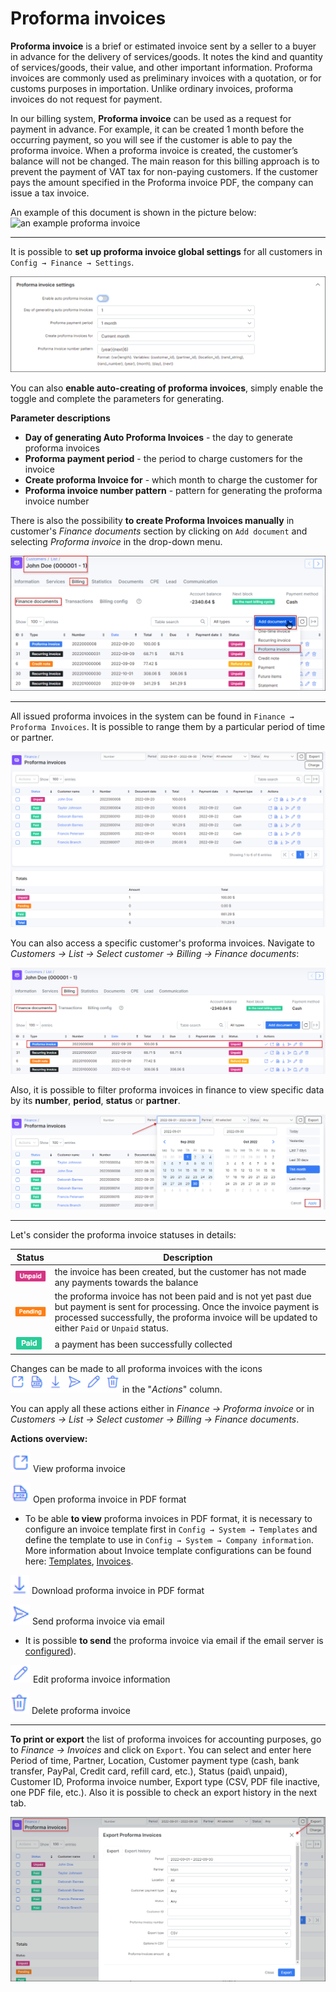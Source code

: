 Proforma invoices
==========

**Proforma invoice** is a brief or estimated invoice sent by a seller to a buyer in advance for the delivery of services/goods. It notes the kind and quantity of services/goods, their value, and other important information. Proforma invoices are commonly used as preliminary invoices with a quotation, or for customs purposes in importation. Unlike ordinary invoices, proforma invoices do not request for payment.

In our billing system, **Proforma invoice** can be used as a request for payment in advance. For example, it can be created 1 month before the occurring payment, so you will see if the customer is able to pay the proforma invoice. When a proforma invoice is created, the customer’s balance will not be changed. The main reason for this billing approach is to prevent the payment of VAT tax for non-paying customers. If the customer pays the amount specified in the Proforma invoice PDF, the company can issue a tax invoice.

An example of this document is shown in the picture below:
![an example proforma invoice](proforma.png)

---
It is possible to **set up proforma invoice global settings** for all customers in `Config → Finance → Settings`.

![Proforma invoice settings](proforma_invoice_settings.png)

You can also **enable auto-creating of proforma invoices**, simply enable the toggle and complete the parameters for generating.

**Parameter descriptions**

* **Day of generating Auto Proforma Invoices** - the day to generate proforma invoices
* **Proforma payment period** - the period to charge customers for the invoice
* **Create proforma Invoice for** - which month to charge the customer for
* **Proforma invoice number pattern** - pattern for generating the proforma invoice number


There is also the possibility **to create Proforma Invoices manually** in customer's *Finance documents* section by clicking on `Add document` and selecting *Proforma invoice* in the drop-down menu.

![Create proforma invoice manually](manually.png)
***************************************************************
All issued proforma invoices in the system can be found in `Finance → Proforma Invoices`.  It is possible to range them by a particular period of time or partner. 

![proforma invoices list](list.png)

You can also access a specific customer's proforma invoices. Navigate to *Customers → List → Select customer → Billing → Finance documents*:

![proforma invoices list](customer_list.png)

Also, it is possible to filter proforma invoices in finance to view specific data by its **number**, **period**, **status** or **partner**.

![Period](period.png)
*********************************************************************
Let's consider the proforma invoice statuses in details:

| Status  | Description |
| ------------ | ------------ |
| <icon class="image-icon">![](unpaid.png)</icon>  | the invoice has been created, but the customer has not made any payments towards the balance |
| <icon class="image-icon">![](pending.png)</icon>   | the proforma invoice has not been paid and is not yet past due but payment is sent for processing. Once the invoice payment is processed successfully, the proforma invoice will be updated to either `Paid` or `Unpaid` status.|
| <icon class="image-icon">![](paid.png)</icon>   | a payment has been successfully collected |

Changes can be made to all proforma invoices with the icons <icon class="image-icon">![Icons](invoices_icons.png)</icon> in the "*Actions*" column.

You can apply all these actions either in *Finance → Proforma invoice* or in *Customers → List → Select customer → Billing → Finance documents*.

**Actions overview:**

<icon class="image-icon">![View](view_icon.png)</icon> View proforma invoice

<icon class="image-icon">![Pdf](pdf_icon.png)</icon> Open proforma invoice in PDF format

* To be able **to view** proforma invoices in PDF format, it is necessary to configure an invoice template first in `Config → System → Templates` and define the template to use in `Config → System → Company information`.
More information about Invoice template configurations can be found here: [Templates](configuration/system/templates/templates.md), [Invoices](finance/invoices/invoices.md).

<icon class="image-icon">![Download](download.png)</icon> Download proforma invoice in PDF format

<icon class="image-icon">![Send](send_icon.png)</icon> Send proforma invoice via email

* It is possible **to send** the proforma invoice via email if the email server is [configured](configuration/main_configuration/email_config/email_config.md)).

<icon class="image-icon">![Edit](edit_icon.png)</icon> Edit proforma invoice information

<icon class="image-icon">![Delete](delete_icon.png)</icon> Delete proforma invoice


---
**To print or export** the list of proforma invoices for accounting purposes, go to *Finance → Invoices* and click on `Export`. You can select and enter here Period of time, Partner, Location, Customer payment type (cash, bank transfer, PayPal, Credit card, refill card, etc.), Status (paid\ unpaid), Customer ID, Proforma invoice number, Export type (CSV, PDF file inactive, one PDF file, etc.). Also it is possible to check an export history in the next tab.

![Export](export.png)